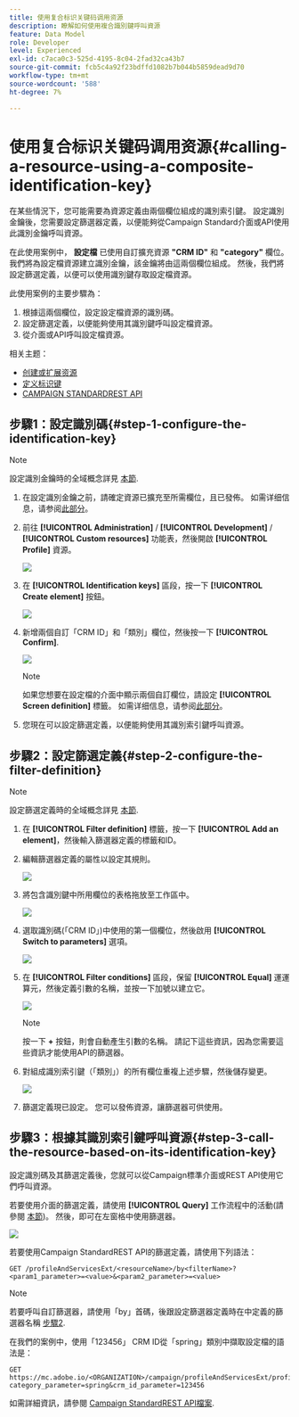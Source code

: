 ```yaml
---
title: 使用复合标识关键码调用资源
description: 瞭解如何使用複合識別鍵呼叫資源
feature: Data Model
role: Developer
level: Experienced
exl-id: c7aca0c3-525d-4195-8c04-2fad32ca43b7
source-git-commit: fcb5c4a92f23bdffd1082b7b044b5859dead9d70
workflow-type: tm+mt
source-wordcount: '588'
ht-degree: 7%

---
```


# 使用复合标识关键码调用资源{#calling-a-resource-using-a-composite-identification-key}

在某些情況下，您可能需要為資源定義由兩個欄位組成的識別索引鍵。 設定識別金鑰後，您需要設定篩選器定義，以便能夠從Campaign Standard介面或API使用此識別金鑰呼叫資源。

在此使用案例中， **設定檔** 已使用自訂擴充資源 **&quot;CRM ID&quot;** 和 **&quot;category&quot;** 欄位。 我們將為設定檔資源建立識別金鑰，該金鑰將由這兩個欄位組成。 然後，我們將設定篩選定義，以便可以使用識別鍵存取設定檔資源。

此使用案例的主要步驟為：

1. 根據這兩個欄位，設定設定檔資源的識別碼。
1. 設定篩選定義，以便能夠使用其識別鍵呼叫設定檔資源。
1. 從介面或API呼叫設定檔資源。

相关主题：

* [创建或扩展资源](../../developing/using/creating-or-extending-the-resource.md)
* [定义标识键](../../developing/using/configuring-the-resource-s-data-structure.md#defining-identification-keys)
* [CAMPAIGN STANDARDREST API](../../api/using/get-started-apis.md)

## 步驟1：設定識別碼{#step-1-configure-the-identification-key}

>[!NOTE]
> 設定識別金鑰時的全域概念詳見 [本節](../../developing/using/configuring-the-resource-s-data-structure.md#defining-identification-keys).

1. 在設定識別金鑰之前，請確定資源已擴充至所需欄位，且已發佈。 如需详细信息，请参阅[此部分](../../developing/using/creating-or-extending-the-resource.md)。

1. 前往 **[!UICONTROL Administration]** / **[!UICONTROL Development]** / **[!UICONTROL Custom resources]** 功能表，然後開啟 **[!UICONTROL Profile]** 資源。

   ![](assets/uc_idkey1.png)

1. 在 **[!UICONTROL Identification keys]** 區段，按一下 **[!UICONTROL Create element]** 按鈕。

   ![](assets/uc_idkey2.png)

1. 新增兩個自訂「CRM ID」和「類別」欄位，然後按一下 **[!UICONTROL Confirm]**.

   ![](assets/uc_idkey3.png)

   >[!NOTE]
   > 如果您想要在設定檔的介面中顯示兩個自訂欄位，請設定 **[!UICONTROL Screen definition]** 標籤。 如需详细信息，请参阅[此部分](../../developing/using/configuring-the-screen-definition.md)。

1. 您現在可以設定篩選定義，以便能夠使用其識別索引鍵呼叫資源。

## 步驟2：設定篩選定義{#step-2-configure-the-filter-definition}

>[!NOTE]
> 設定篩選定義時的全域概念詳見 [本節](../../developing/using/configuring-filter-definition.md).

1. 在 **[!UICONTROL Filter definition]** 標籤，按一下 **[!UICONTROL Add an element]**，然後輸入篩選器定義的標籤和ID。

1. 編輯篩選器定義的屬性以設定其規則。

   ![](assets/uc_idkey4.png)

1. 將包含識別鍵中所用欄位的表格拖放至工作區中。

   ![](assets/uc_idkey5.png)

1. 選取識別碼(「CRM ID」)中使用的第一個欄位，然後啟用 **[!UICONTROL Switch to parameters]** 選項。

   ![](assets/uc_idkey6.png)

1. 在 **[!UICONTROL Filter conditions]** 區段，保留 **[!UICONTROL Equal]** 運運算元，然後定義引數的名稱，並按一下加號以建立它。

   ![](assets/uc_idkey7.png)

   >[!NOTE]
   > 按一下 **+** 按鈕，則會自動產生引數的名稱。 請記下這些資訊，因為您需要這些資訊才能使用API的篩選器。

1. 對組成識別索引鍵（「類別」）的所有欄位重複上述步驟，然後儲存變更。

   ![](assets/uc_idkey8.png)

1. 篩選定義現已設定。 您可以發佈資源，讓篩選器可供使用。

## 步驟3：根據其識別索引鍵呼叫資源{#step-3-call-the-resource-based-on-its-identification-key}

設定識別碼及其篩選定義後，您就可以從Campaign標準介面或REST API使用它們呼叫資源。

若要使用介面的篩選定義，請使用 **[!UICONTROL Query]** 工作流程中的活動(請參閱 [本節](../../automating/using/query.md))。 然後，即可在左窗格中使用篩選器。

![](assets/uc_idkey9.png)

若要使用Campaign StandardREST API的篩選定義，請使用下列語法：

```
GET /profileAndServicesExt/<resourceName>/by<filterName>?<param1_parameter>=<value>&<param2_parameter>=<value>
```

>[!NOTE]
>若要呼叫自訂篩選器，請使用「by」首碼，後跟設定篩選器定義時在中定義的篩選器名稱 [步驟2](../../developing/using/uc-calling-resource-id-key.md#step-2-configure-the-filter-definition).

在我們的案例中，使用「123456」 CRM ID從「spring」類別中擷取設定檔的語法是：

```
GET https://mc.adobe.io/<ORGANIZATION>/campaign/profileAndServicesExt/profile/byidentification_key?category_parameter=spring&crm_id_parameter=123456
```

如需詳細資訊，請參閱 [Campaign StandardREST API檔案](../../api/using/filtering.md).
